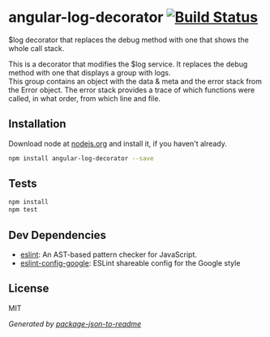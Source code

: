 # angular-log-decorator [![Build Status](https://travis-ci.org/Knorcedger/angular-log-decorator.png?branch=master)](https://travis-ci.org/Knorcedger/angular-log-decorator)

$log decorator that replaces the debug method with one that shows the whole call stack.  

This is a decorator that modifies the $log service. It replaces the debug
method with one that displays a group with logs.  
This group contains an object with the data & meta and the error stack
from the Error object. The error stack provides a trace of which functions
were called, in what order, from which line and file.

## Installation

Download node at [nodejs.org](http://nodejs.org) and install it, if you haven't already.

```sh
npm install angular-log-decorator --save
```

## Tests

```sh
npm install
npm test
```

## Dev Dependencies

- [eslint](https://github.com/eslint/eslint): An AST-based pattern checker for JavaScript.
- [eslint-config-google](https://github.com/google/eslint-config-google): ESLint shareable config for the Google style


## License

MIT

_Generated by [package-json-to-readme](https://github.com/zeke/package-json-to-readme)_
